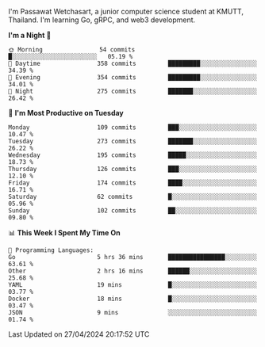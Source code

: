 
I'm Passawat Wetchasart, a junior computer science student at KMUTT, Thailand. I'm learning Go, gRPC, and web3 development.



<!--START_SECTION:waka-->
**I'm a Night 🦉** 

```text
🌞 Morning                54 commits          █░░░░░░░░░░░░░░░░░░░░░░░░   05.19 % 
🌆 Daytime                358 commits         █████████░░░░░░░░░░░░░░░░   34.39 % 
🌃 Evening                354 commits         █████████░░░░░░░░░░░░░░░░   34.01 % 
🌙 Night                  275 commits         ███████░░░░░░░░░░░░░░░░░░   26.42 % 
```
📅 **I'm Most Productive on Tuesday** 

```text
Monday                   109 commits         ███░░░░░░░░░░░░░░░░░░░░░░   10.47 % 
Tuesday                  273 commits         ███████░░░░░░░░░░░░░░░░░░   26.22 % 
Wednesday                195 commits         █████░░░░░░░░░░░░░░░░░░░░   18.73 % 
Thursday                 126 commits         ███░░░░░░░░░░░░░░░░░░░░░░   12.10 % 
Friday                   174 commits         ████░░░░░░░░░░░░░░░░░░░░░   16.71 % 
Saturday                 62 commits          █░░░░░░░░░░░░░░░░░░░░░░░░   05.96 % 
Sunday                   102 commits         ██░░░░░░░░░░░░░░░░░░░░░░░   09.80 % 
```


📊 **This Week I Spent My Time On** 

```text
💬 Programming Languages: 
Go                       5 hrs 36 mins       ████████████████░░░░░░░░░   63.61 % 
Other                    2 hrs 16 mins       ██████░░░░░░░░░░░░░░░░░░░   25.68 % 
YAML                     19 mins             █░░░░░░░░░░░░░░░░░░░░░░░░   03.77 % 
Docker                   18 mins             █░░░░░░░░░░░░░░░░░░░░░░░░   03.47 % 
JSON                     9 mins              ░░░░░░░░░░░░░░░░░░░░░░░░░   01.74 % 
```


 Last Updated on 27/04/2024 20:17:52 UTC
<!--END_SECTION:waka-->

<!--
**markpassawat/markpassawat** is a ✨ _special_ ✨ repository because its `README.md` (this file) appears on your GitHub profile.

Here are some ideas to get you started:

- 🔭 I’m currently working on ...
- 🌱 I’m currently learning ...
- 👯 I’m looking to collaborate on ...
- 🤔 I’m looking for help with ...
- 💬 Ask me about ...
- 📫 How to reach me: ...
- 😄 Pronouns: He/Him
- ⚡ Fun fact: ...
-->
